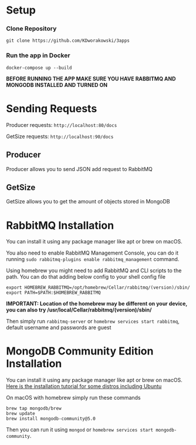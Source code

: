 # Setup
### Clone Repository
`git clone https://github.com/KDworakowski/3apps`
### Run the app in Docker
`docker-compose up --build`

**BEFORE RUNNING THE APP MAKE SURE YOU HAVE RABBITMQ AND MONGODB INSTALLED AND TURNED ON**
# Sending Requests
Producer requests: `http://localhost:80/docs`

GetSize requests: `http://localhost:90/docs`
## Producer
Producer allows you to send JSON add request to RabbitMQ
## GetSize
GetSize allows you to get the amount of objects stored in MongoDB
# RabbitMQ Installation
You can install it using any package manager like apt or brew on macOS.

You also need to enable RabbitMQ Management Console, you can do it running `sudo rabbitmq-plugins enable rabbitmq_management` command.

Using homebrew you might need to add RabbitMQ and CLI scripts to the path.
You can do that adding below config to your shell config file
```
export HOMEBREW_RABBITMQ=/opt/homebrew/Cellar/rabbitmq/(version)/sbin/
export PATH=$PATH:$HOMEBREW_RABBITMQ
```
**IMPORTANT: Location of the homebrew may be different on your device, you can also try /usr/local/Cellar/rabbitmq/(version)/sbin/**

Then simply run `rabbitmq-server` or `homebrew services start rabbitmq`, default username and passwords are guest
# MongoDB Community Edition Installation
You can install it using any package manager like apt or brew on macOS.
[Here is the installation tutorial for some distros including Ubuntu](https://www.mongodb.com/docs/manual/tutorial/install-mongodb-on-ubuntu/)

On macOS with homebrew simply run these commands
```
brew tap mongodb/brew
brew update
brew install mongodb-community@5.0
```

Then you can run it using `mongod` or `homebrew services start mongodb-community`.
